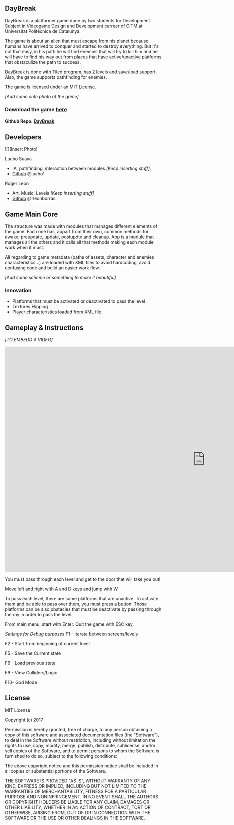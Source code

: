 ## DayBreak

DayBreak is a platformer game done by two students for Development Subject in Videogame Design and Development carreer of CITM at Universitat Politècnica
de Catalunya.

The game is about an alien that must escape from his planet because humans have arrived to conquer and started to destroy everything. But
it's not that easy, in his path he will find enemies that will try to kill him and he will have to find his way out from places that
have active/unactive platforms that obstaculize the path to success.

DayBreak is done with Tiled program, has 2 levels and save/load support. Also, the game supports pathfinding for enemies.

The game is licensed under an MIT License.

_[Add some cute photo of the game]_

### Download the game [here](https://github.com/lucho1/DevelopmentProject/releases)
#### Github Repo: [DayBreak](https://github.com/lucho1/DevelopmentProject)

## Developers

![](Insert Photo)

Lucho Suaya

* IA, pathfinding, interaction between modules _[Keep inserting stuff]_.
* [Github](https://github.com/lucho1) @lucho1

Roger Leon

* Art, Music, Levels _[Keep inserting stuff]_ 
* [Github](rleonborras) @rleonborras

## Game Main Core

The structure was made with modules that manages different elements of the game. Each one has, appart from their own, common methods for
awake, preupdate, update, postupdte and cleanup. App is a module that manages all the others and it calls all that methods making
each module work when it must.

All regarding to game metadata (paths of assets, character and enemies characteristics...) are loaded with XML files to avoid hardcoding,
avoid confusing code and build an easier work flow.

_[Add some scheme or something to make it beautiful]_

### Innovation
* Platforms that must be activated or deactivated to pass the level
* Textures Flipping
* Player characteristics loaded from XML file.

## Gameplay & Instructions

_[TO EMBEDD A VIDEO]_
<iframe width="1280" height="720" src="https://www.youtube.com/embed/isoApESpyFE" frameborder="0" gesture="media" allow="encrypted-media" allowfullscreen></iframe>

You must pass through each level and get to the door that will take you out!

Move left and right with A and D keys and jump with W.

To pass each level, there are some platforms that are unactive. To activate them and be able to pass over them, you must press a button!
Those platforms can be also obstacles that must be deactivate by passing through the ray in order to pass the level.

From main menu, start with Enter. Quit the game with ESC key.

*_Settings for Debug purposes_*
F1 - Iterate between screens/levels

F2 - Start from beginning of current level

F5 - Save the Current state

F6 - Load previous state

F9 - View Colliders/Logic

F10- God Mode

## License

MIT License

Copyright (c) 2017 

Permission is hereby granted, free of charge, to any person obtaining a copy
of this software and associated documentation files (the "Software"), to deal
in the Software without restriction, including without limitation the rights
to use, copy, modify, merge, publish, distribute, sublicense, and/or sell
copies of the Software, and to permit persons to whom the Software is
furnished to do so, subject to the following conditions:

The above copyright notice and this permission notice shall be included in all
copies or substantial portions of the Software.

THE SOFTWARE IS PROVIDED "AS IS", WITHOUT WARRANTY OF ANY KIND, EXPRESS OR
IMPLIED, INCLUDING BUT NOT LIMITED TO THE WARRANTIES OF MERCHANTABILITY,
FITNESS FOR A PARTICULAR PURPOSE AND NONINFRINGEMENT. IN NO EVENT SHALL THE
AUTHORS OR COPYRIGHT HOLDERS BE LIABLE FOR ANY CLAIM, DAMAGES OR OTHER
LIABILITY, WHETHER IN AN ACTION OF CONTRACT, TORT OR OTHERWISE, ARISING FROM,
OUT OF OR IN CONNECTION WITH THE SOFTWARE OR THE USE OR OTHER DEALINGS IN THE
SOFTWARE.
